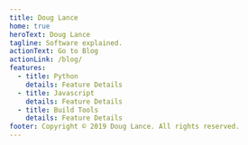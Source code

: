 ```yaml
---
title: Doug Lance
home: true
heroText: Doug Lance
tagline: Software explained.
actionText: Go to Blog
actionLink: /blog/
features:
  - title: Python
    details: Feature Details
  - title: Javascript
    details: Feature Details
  - title: Build Tools
    details: Feature Details
footer: Copyright © 2019 Doug Lance. All rights reserved.
---
```

